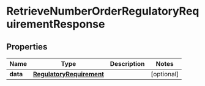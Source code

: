 # RetrieveNumberOrderRegulatoryRequirementResponse

## Properties
Name | Type | Description | Notes
------------ | ------------- | ------------- | -------------
**data** | [**RegulatoryRequirement**](RegulatoryRequirement.md) |  |  [optional]
